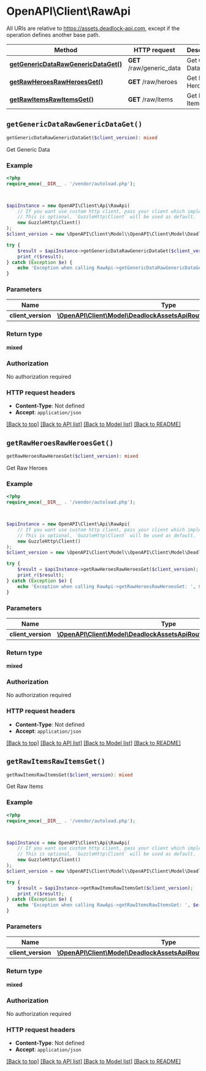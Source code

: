 # OpenAPI\Client\RawApi

All URIs are relative to https://assets.deadlock-api.com, except if the operation defines another base path.

| Method | HTTP request | Description |
| ------------- | ------------- | ------------- |
| [**getGenericDataRawGenericDataGet()**](RawApi.md#getGenericDataRawGenericDataGet) | **GET** /raw/generic_data | Get Generic Data |
| [**getRawHeroesRawHeroesGet()**](RawApi.md#getRawHeroesRawHeroesGet) | **GET** /raw/heroes | Get Raw Heroes |
| [**getRawItemsRawItemsGet()**](RawApi.md#getRawItemsRawItemsGet) | **GET** /raw/items | Get Raw Items |


## `getGenericDataRawGenericDataGet()`

```php
getGenericDataRawGenericDataGet($client_version): mixed
```

Get Generic Data

### Example

```php
<?php
require_once(__DIR__ . '/vendor/autoload.php');



$apiInstance = new OpenAPI\Client\Api\RawApi(
    // If you want use custom http client, pass your client which implements `GuzzleHttp\ClientInterface`.
    // This is optional, `GuzzleHttp\Client` will be used as default.
    new GuzzleHttp\Client()
);
$client_version = new \OpenAPI\Client\Model\\OpenAPI\Client\Model\DeadlockAssetsApiRoutesRawValidClientVersions(); // \OpenAPI\Client\Model\DeadlockAssetsApiRoutesRawValidClientVersions

try {
    $result = $apiInstance->getGenericDataRawGenericDataGet($client_version);
    print_r($result);
} catch (Exception $e) {
    echo 'Exception when calling RawApi->getGenericDataRawGenericDataGet: ', $e->getMessage(), PHP_EOL;
}
```

### Parameters

| Name | Type | Description  | Notes |
| ------------- | ------------- | ------------- | ------------- |
| **client_version** | [**\OpenAPI\Client\Model\DeadlockAssetsApiRoutesRawValidClientVersions**](../Model/.md)|  | [optional] |

### Return type

**mixed**

### Authorization

No authorization required

### HTTP request headers

- **Content-Type**: Not defined
- **Accept**: `application/json`

[[Back to top]](#) [[Back to API list]](../../README.md#endpoints)
[[Back to Model list]](../../README.md#models)
[[Back to README]](../../README.md)

## `getRawHeroesRawHeroesGet()`

```php
getRawHeroesRawHeroesGet($client_version): mixed
```

Get Raw Heroes

### Example

```php
<?php
require_once(__DIR__ . '/vendor/autoload.php');



$apiInstance = new OpenAPI\Client\Api\RawApi(
    // If you want use custom http client, pass your client which implements `GuzzleHttp\ClientInterface`.
    // This is optional, `GuzzleHttp\Client` will be used as default.
    new GuzzleHttp\Client()
);
$client_version = new \OpenAPI\Client\Model\\OpenAPI\Client\Model\DeadlockAssetsApiRoutesRawValidClientVersions(); // \OpenAPI\Client\Model\DeadlockAssetsApiRoutesRawValidClientVersions

try {
    $result = $apiInstance->getRawHeroesRawHeroesGet($client_version);
    print_r($result);
} catch (Exception $e) {
    echo 'Exception when calling RawApi->getRawHeroesRawHeroesGet: ', $e->getMessage(), PHP_EOL;
}
```

### Parameters

| Name | Type | Description  | Notes |
| ------------- | ------------- | ------------- | ------------- |
| **client_version** | [**\OpenAPI\Client\Model\DeadlockAssetsApiRoutesRawValidClientVersions**](../Model/.md)|  | [optional] |

### Return type

**mixed**

### Authorization

No authorization required

### HTTP request headers

- **Content-Type**: Not defined
- **Accept**: `application/json`

[[Back to top]](#) [[Back to API list]](../../README.md#endpoints)
[[Back to Model list]](../../README.md#models)
[[Back to README]](../../README.md)

## `getRawItemsRawItemsGet()`

```php
getRawItemsRawItemsGet($client_version): mixed
```

Get Raw Items

### Example

```php
<?php
require_once(__DIR__ . '/vendor/autoload.php');



$apiInstance = new OpenAPI\Client\Api\RawApi(
    // If you want use custom http client, pass your client which implements `GuzzleHttp\ClientInterface`.
    // This is optional, `GuzzleHttp\Client` will be used as default.
    new GuzzleHttp\Client()
);
$client_version = new \OpenAPI\Client\Model\\OpenAPI\Client\Model\DeadlockAssetsApiRoutesRawValidClientVersions(); // \OpenAPI\Client\Model\DeadlockAssetsApiRoutesRawValidClientVersions

try {
    $result = $apiInstance->getRawItemsRawItemsGet($client_version);
    print_r($result);
} catch (Exception $e) {
    echo 'Exception when calling RawApi->getRawItemsRawItemsGet: ', $e->getMessage(), PHP_EOL;
}
```

### Parameters

| Name | Type | Description  | Notes |
| ------------- | ------------- | ------------- | ------------- |
| **client_version** | [**\OpenAPI\Client\Model\DeadlockAssetsApiRoutesRawValidClientVersions**](../Model/.md)|  | [optional] |

### Return type

**mixed**

### Authorization

No authorization required

### HTTP request headers

- **Content-Type**: Not defined
- **Accept**: `application/json`

[[Back to top]](#) [[Back to API list]](../../README.md#endpoints)
[[Back to Model list]](../../README.md#models)
[[Back to README]](../../README.md)
